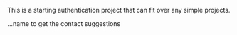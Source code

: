 This is a starting authentication project that can fit over any simple projects.

...name to get the contact suggestions